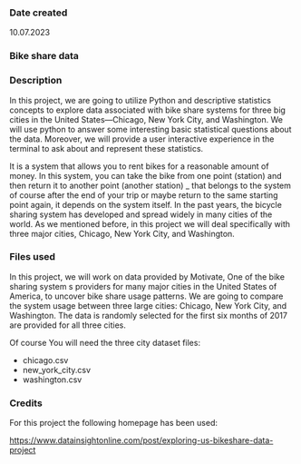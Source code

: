 ### Date created
10.07.2023

### Bike share data

### Description
In this project, we are going to utilize Python and descriptive statistics concepts to explore data associated with bike share systems for three big cities in the United States—Chicago, New York City, and Washington. 
We will use python to answer some interesting basic statistical questions about the data. Moreover, we will provide a user interactive experience in the terminal to ask about and represent these statistics.

It is a system that allows you to rent bikes for a reasonable amount of money. In this system, you can take the bike from one point (station) and then return it to another point (another station) _ that belongs to the system of course after the end of your trip or maybe return to the same starting point again, it depends on the system itself.
In the past years, the bicycle sharing system has developed and spread widely in many cities of the world. As we mentioned before, in this project we will deal specifically with three major cities, Chicago, New York City, and Washington.

### Files used
In this project, we will work on data provided by Motivate, One of the bike sharing system s providers for many major cities in the United States of America, to uncover bike share usage patterns. 
We are going to compare the system usage between three large cities: Chicago, New York City, and Washington. The data is randomly selected for the first six months of 2017 are provided for all three cities.

Of course You will need the three city dataset files:

- chicago.csv
- new_york_city.csv
- washington.csv

### Credits
For this project the following homepage has been used:

https://www.datainsightonline.com/post/exploring-us-bikeshare-data-project

